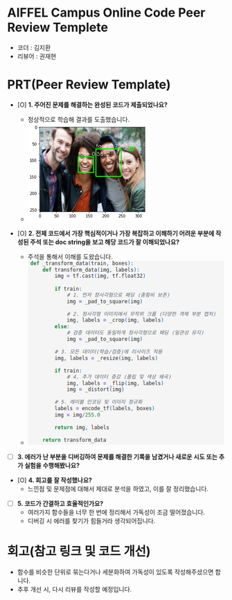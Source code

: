 # AIFFEL Campus Online Code Peer Review Templete
- 코더 : 김지환
- 리뷰어 : 권재현


# PRT(Peer Review Template)
- [O]  **1. 주어진 문제를 해결하는 완성된 코드가 제출되었나요?**
    - 정상적으로 학습해 결과를 도출했습니다.
    - <img src = "https://github.com/bluegold75/AIFFEL_QUEST_RS/blob/main/image/kiddo1.png?raw=true">
    
- [O]  **2. 전체 코드에서 가장 핵심적이거나 가장 복잡하고 이해하기 어려운 부분에 작성된 
주석 또는 doc string을 보고 해당 코드가 잘 이해되었나요?**
    - 주석을 통해서 이해를 도왔습니다.
    - <img src = "https://github.com/bluegold75/AIFFEL_QUEST_RS/blob/main/image/kiddo2.png?raw=true">
        
- [ ]  **3. 에러가 난 부분을 디버깅하여 문제를 해결한 기록을 남겼거나
새로운 시도 또는 추가 실험을 수행해봤나요?**
        
- [O]  **4. 회고를 잘 작성했나요?**
    - 느낀점 및 문제점에 대해서 제대로 분석을 하였고, 이를 잘 정리했습니다.

- [ ]  **5. 코드가 간결하고 효율적인가요?**
    - 여러가지 함수들을 너무 한 번에 정리해서 가독성이 조금 떨어졌습니다.
    - 디버깅 시 에러를 찾기가 힘들거라 생각되어집니다.

# 회고(참고 링크 및 코드 개선)
- 함수를 비슷한 단위로 묶는다거나 세분화하여 가독성이 있도록 작성해주셨으면 합니다.
- 추후 개선 시, 다시 리뷰를 작성할 예정입니다.
